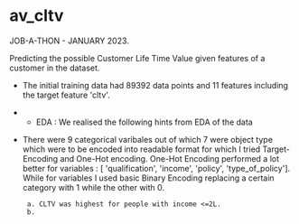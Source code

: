 # av_cltv

JOB-A-THON - JANUARY 2023.

Predicting the possible Customer Life Time Value given features of a customer in the dataset.

* The initial training data had 89392 data points and 11 features including the target feature 'cltv'.
* * EDA : We realised the following hints from EDA of the data 
* There were 9 categorical varibales out of which 7 were object type which were to be encoded into readable format for which I tried Target-Encoding and One-Hot encoding. One-Hot Encoding performed a lot better for variables : [ 'qualification', 'income', 'policy', 'type_of_policy']. While for variables I used basic Binary Encoding replacing a certain category with 1 while the other with 0.

       a. CLTV was highest for people with income <=2L.
       b. 
